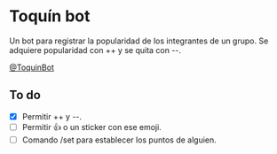 # Toquín bot

Un bot para registrar la popularidad de los integrantes de un grupo. Se adquiere popularidad con ++ y se quita con
--.

[@ToquinBot](https://t.me/toquinbot)

## To do

- [x] Permitir ++ y --.
- [ ] Permitir 👍️ o un sticker con ese emoji.
- [ ] Comando /set para establecer los puntos de alguien.
